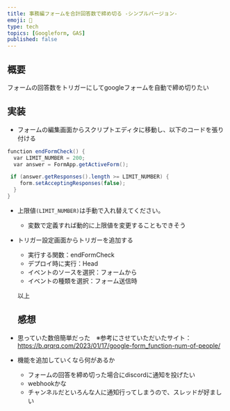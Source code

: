 ```yaml
---
title: 事務編フォームを合計回答数で締め切る -シンプルバージョン-
emoji: 👊
type: tech
topics: [Googleform, GAS]
published: false
---
```



## 概要
フォームの回答数をトリガーにしてgoogleフォームを自動で締め切りたい

## 実装
- フォームの編集画面からスクリプトエディタに移動し、以下のコードを張り付ける
```gas:endFormCheck.gs
function endFormCheck() {
  var LIMIT_NUMBER = 200; 
  var answer = FormApp.getActiveForm();

 if (answer.getResponses().length >= LIMIT_NUMBER) {
    form.setAcceptingResponses(false);
  }
}

```
- 上限値`(LIMIT_NUMBER)`は手動で入れ替えてください。
  -  変数で定義すれば動的に上限値を変更することもできそう
- トリガー設定画面からトリガーを追加する
  - 実行する関数：endFormCheck
  - デプロイ時に実行：Head
  - イベントのソースを選択：フォームから
  - イベントの種類を選択：フォーム送信時

 
  以上

  ## 感想
 - 思っていた数倍簡単だった　※参考にさせていただいたサイト：https://b.qrqrq.com/2023/01/17/google-form_function-num-of-people/
 - 機能を追加していくなら何があるか
   - フォームの回答を締め切った場合にdiscordに通知を投げたい
   - webhookかな
   - チャンネルだといろんな人に通知行ってしまうので、スレッドが好ましい
   
